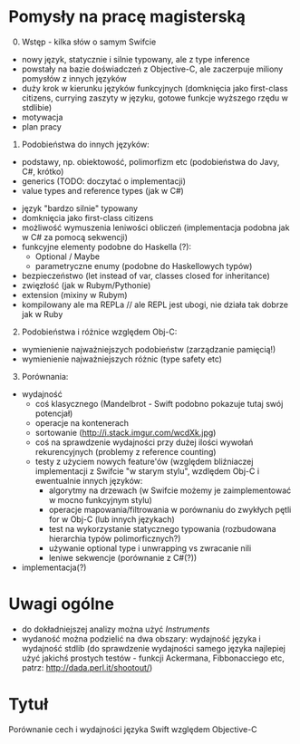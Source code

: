 # Pomysły na pracę magisterską

0. Wstęp - kilka słów o samym Swifcie
  - nowy język, statycznie i silnie typowany, ale z type inference
  - powstały na bazie doświadczeń z Objective-C, ale zaczerpuje miliony pomysłów z innych języków
  - duży krok w kierunku języków funkcyjnych (domknięcia jako first-class citizens, currying zaszyty w języku, gotowe funkcje wyższego rzędu w stdlibie)
  - motywacja
  - plan pracy

1. Podobieństwa do innych języków:
  + podstawy, np. obiektowość, polimorfizm etc (podobieństwa do Javy, C#, krótko)
  + generics (TODO: doczytać o implementacji)
  + value types and reference types (jak w C#)
  - język "bardzo silnie" typowany
  - domknięcia jako first-class citizens
  - możliwość wymuszenia leniwości obliczeń (implementacja podobna jak w C# za pomocą sekwencji)
  - funkcyjne elementy podobne do Haskella (?):
    - Optional / Maybe
    - parametryczne enumy (podobne do Haskellowych typów)
  - bezpieczeństwo (let instead of var, classes closed for inheritance)
  - zwięzłość (jak w Rubym/Pythonie)
  - extension (mixiny w Rubym)
  - kompilowany ale ma REPLa // ale REPL jest ubogi, nie działa tak dobrze jak w Ruby

2. Podobieństwa i różnice względem Obj-C:
  - wymienienie najważniejszych podobieństw (zarządzanie pamięcią!)
  - wymienienie najważniejszych różnic (type safety etc)

3. Porównania:
  - wydajność
    - coś klasycznego (Mandelbrot - Swift podobno pokazuje tutaj swój potencjał)
    - operacje na kontenerach
    - sortowanie  (http://i.stack.imgur.com/wcdXk.jpg)
    - coś na sprawdzenie wydajności przy dużej ilości wywołań rekurencyjnych (problemy z reference counting)
    - testy z użyciem nowych feature'ów (względem bliźniaczej implementacji z Swifcie "w starym stylu", wzdlędem Obj-C i ewentualnie innych języków:
      - algorytmy na drzewach (w Swifcie możemy je zaimplementować w mocno funkcyjnym stylu)
      - operacje mapowania/filtrowania w porównaniu do zwykłych pętli for w Obj-C (lub innych językach)
      - test na wykorzystanie statycznego typowania (rozbudowana hierarchia typów polimorficznych?)
      - używanie optional type i unwrapping vs zwracanie nili
      - leniwe sekwencje (porównanie z C#(?))
  - implementacja(?)

  # Uwagi ogólne

  - do dokładniejszej analizy można użyć *Instruments*
  - wydaność można podzielić na dwa obszary: wydajność języka i wydajność stdlib (do sprawdzenie wydajności samego języka najlepiej użyć jakichś prostych testów - funkcji Ackermana, Fibbonacciego etc, patrz: http://dada.perl.it/shootout/)


# Tytuł
Porównanie cech i wydajności języka Swift względem Objective-C
